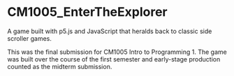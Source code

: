 # CM1005_EnterTheExplorer

A game built with p5.js and JavaScript that heralds back to classic side scroller games.

This was the final submission for CM1005 Intro to Programming 1. The game was built over the course of the first semester and early-stage production counted as the midterm submission.
